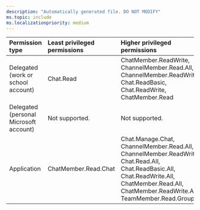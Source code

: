```yaml
---
description: "Automatically generated file. DO NOT MODIFY"
ms.topic: include
ms.localizationpriority: medium
---
```


|Permission type|Least privileged permissions|Higher privileged permissions|
|:---|:---|:---|
|Delegated (work or school account)|Chat.Read|ChatMember.ReadWrite, ChannelMember.Read.All, ChannelMember.ReadWrite, Chat.ReadBasic, Chat.ReadWrite, ChatMember.Read|
|Delegated (personal Microsoft account)|Not supported.|Not supported.|
|Application|ChatMember.Read.Chat|Chat.Manage.Chat, ChannelMember.Read.All, ChannelMember.ReadWrite.All, Chat.Read.All, Chat.ReadBasic.All, Chat.ReadWrite.All, ChatMember.Read.All, ChatMember.ReadWrite.All, TeamMember.Read.Group|

